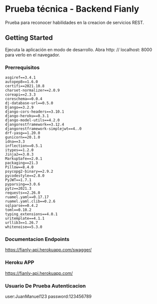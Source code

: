 # Prueba técnica - Backend Fianly

Prueba para reconocer habilidades en la creacion de servicios REST.

## Getting Started

Ejecuta la aplicación en modo de desarrollo.
Abra http: // localhost: 8000 para verlo en el navegador.

### Prerrequisitos

```
asgiref==3.4.1
autopep8==1.6.0
certifi==2021.10.8
charset-normalizer==2.0.9
coreapi==2.3.3
coreschema==0.0.4
dj-database-url==0.5.0
Django==3.2.9
django-cors-headers==3.10.1
django-heroku==0.3.1
django-model-utils==4.2.0
djangorestframework==3.12.4
djangorestframework-simplejwt==4..0
drf-yasg==1.20.0
gunicorn==20.1.0
idna==3.3
inflection==0.5.1
itypes==1.2.0
Jinja2==3.0.3
MarkupSafe==2.0.1
packaging==21.3
Pillow==8.4.0
psycopg2-binary==2.9.2
pycodestyle==2.8.0
PyJWT==1.7.1
pyparsing==3.0.6
pytz==2021.3
requests==2.26.0
ruamel.yaml==0.17.17
ruamel.yaml.clib==0.2.6
sqlparse==0.4.2
toml==0.10.2
typing_extensions==4.0.1
uritemplate==4.1.1
urllib3==1.26.7
whitenoise==5.3.0

```

### Documentacion Endpoints

https://fianly-api.herokuapp.com/swagger/

### Heroku APP

https://fianly-api.herokuapp.com/

### Usuario De Prueba Autenticacion
user:JuanManuel123
password:123456789


